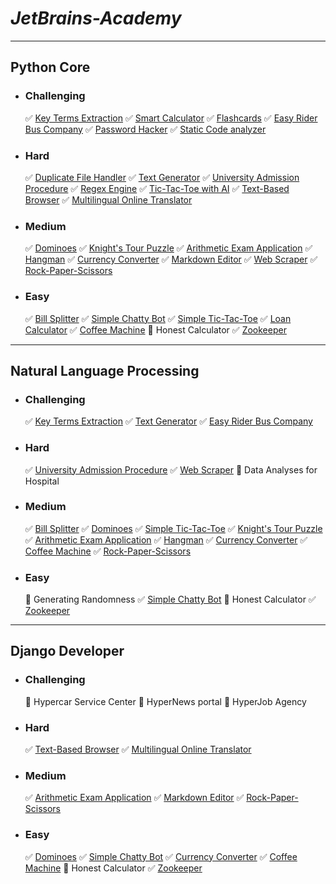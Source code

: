 # _JetBrains-Academy_
_____________________

## Python Core
* ### Challenging
  :white_check_mark: [Key Terms Extraction](https://github.com/ahmadum01/JetBrains-Academy/tree/main/Python%20Core/Key%20Terms%20Extraction)
  :white_check_mark: [Smart Calculator](https://github.com/ahmadum01/JetBrains-Academy/tree/main/Python%20Core/Smart%20Calculator)
  :white_check_mark: [Flashcards](https://github.com/ahmadum01/JetBrains-Academy/tree/main/Python%20Core/Flashcards)
  :white_check_mark: [Easy Rider Bus Company](https://github.com/ahmadum01/JetBrains-Academy/tree/main/Python%20Core/Easy%20Rider%20Bus)
  :white_check_mark: [Password Hacker](https://github.com/ahmadum01/JetBrains-Academy/tree/main/Python%20Core/Password%20Hacker)
  :white_check_mark: [Static Code analyzer](https://github.com/ahmadum01/JetBrains-Academy/tree/main/Python%20Core/Static%20Code%20Analyzer)
* ### Hard
  :white_check_mark: [Duplicate File Handler](https://github.com/ahmadum01/JetBrains-Academy/tree/main/Python%20Core/Duplicate%20File%20Handler)
  :white_check_mark: [Text Generator](https://github.com/ahmadum01/JetBrains-Academy/tree/main/Python%20Core/Text%20Generator)
  :white_check_mark: [University Admission Procedure](https://github.com/ahmadum01/JetBrains-Academy/tree/main/Python%20Core/University%20Admission%20Procedure)
  :white_check_mark: [Regex Engine](https://github.com/ahmadum01/JetBrains-Academy/tree/main/Python%20Core/Regex%20Engine)
  :white_check_mark: [Tic-Tac-Toe with AI](https://github.com/ahmadum01/JetBrains-Academy/tree/main/Python%20Core/Tic-Tac-Toe%20with%20AI)
  :white_check_mark: [Text-Based Browser](https://github.com/ahmadum01/JetBrains-Academy/tree/main/Python%20Core/Text-Based%20Browser)
  :white_check_mark: [Multilingual Online Translator](https://github.com/ahmadum01/JetBrains-Academy/tree/main/Python%20Core/Multilingual%20Online%20Translator)
* ### Medium
  :white_check_mark: [Dominoes](https://github.com/ahmadum01/JetBrains-Academy/tree/main/Python%20Core/Dominoes)
  :white_check_mark: [Knight's Tour Puzzle](https://github.com/ahmadum01/JetBrains-Academy/tree/main/Python%20Core/Knight's%20Tour%20Puzzle)
  :white_check_mark: [Arithmetic Exam Application](https://github.com/ahmadum01/JetBrains-Academy/tree/main/Python%20Core/Arithmetic%20Exam%20Application)
  :white_check_mark: [Hangman](https://github.com/ahmadum01/JetBrains-Academy/tree/main/Python%20Core/Hangman)
  :white_check_mark: [Currency Converter](https://github.com/ahmadum01/JetBrains-Academy/tree/main/Python%20Core/Currency%20Converter)
  :white_check_mark: [Markdown Editor](https://github.com/ahmadum01/JetBrains-Academy/tree/main/Python%20Core/Markdown%20Editor)
  :white_check_mark: [Web Scraper](https://github.com/ahmadum01/JetBrains-Academy/tree/main/Python%20Core/Web%20Scraper)
  :white_check_mark: [Rock-Paper-Scissors](https://github.com/ahmadum01/JetBrains-Academy/tree/main/Python%20Core/Rock-Paper-Scissors)
* ### Easy
  :white_check_mark: [Bill Splitter](https://github.com/ahmadum01/JetBrains-Academy/tree/main/Python%20Core/Bill%20Splitter)
  :white_check_mark: [Simple Chatty Bot](https://github.com/ahmadum01/JetBrains-Academy/tree/main/Python%20Core/Simple%20Chatty%20Bot)
  :white_check_mark: [Simple Tic-Tac-Toe](https://github.com/ahmadum01/JetBrains-Academy/tree/main/Python%20Core/Simple%20Tic-Tac-Toe)
  :white_check_mark: [Loan Calculator](https://github.com/ahmadum01/JetBrains-Academy/tree/main/Python%20Core/Loan%20Calculator)
  :white_check_mark: [Coffee Machine](https://github.com/ahmadum01/JetBrains-Academy/tree/main/Python%20Core/Coffee%20Machine)
  :black_square_button: Honest Calculator
  :white_check_mark: [Zookeeper](https://github.com/ahmadum01/JetBrains-Academy/tree/main/Python%20Core/Zookeeper)
_______________________________
  ## Natural Language Processing
* ### Challenging
  :white_check_mark: [Key Terms Extraction](https://github.com/ahmadum01/JetBrains-Academy/tree/main/Python%20Core/Key%20Terms%20Extraction)
  :white_check_mark: [Text Generator](https://github.com/ahmadum01/JetBrains-Academy/tree/main/Python%20Core/Text%20Generator)
  :white_check_mark: [Easy Rider Bus Company](https://github.com/ahmadum01/JetBrains-Academy/tree/main/Python%20Core/Easy%20Rider%20Bus)
* ### Hard
  :white_check_mark: [University Admission Procedure](https://github.com/ahmadum01/JetBrains-Academy/tree/main/Python%20Core/University%20Admission%20Procedure)
  :white_check_mark: [Web Scraper](https://github.com/ahmadum01/JetBrains-Academy/tree/main/Python%20Core/Web%20Scraper)
  :black_square_button: Data Analyses for Hospital
* ### Medium
  :white_check_mark: [Bill Splitter](https://github.com/ahmadum01/JetBrains-Academy/tree/main/Python%20Core/Bill%20Splitter)
  :white_check_mark: [Dominoes](https://github.com/ahmadum01/JetBrains-Academy/tree/main/Python%20Core/Dominoes)
  :white_check_mark: [Simple Tic-Tac-Toe](https://github.com/ahmadum01/JetBrains-Academy/tree/main/Python%20Core/Simple%20Tic-Tac-Toe)
  :white_check_mark: [Knight's Tour Puzzle](https://github.com/ahmadum01/JetBrains-Academy/tree/main/Python%20Core/Knight's%20Tour%20Puzzle)
  :white_check_mark: [Arithmetic Exam Application](https://github.com/ahmadum01/JetBrains-Academy/tree/main/Python%20Core/Arithmetic%20Exam%20Application)
  :white_check_mark: [Hangman](https://github.com/ahmadum01/JetBrains-Academy/tree/main/Python%20Core/Hangman)
  :white_check_mark: [Currency Converter](https://github.com/ahmadum01/JetBrains-Academy/tree/main/Python%20Core/Currency%20Converter)
  :white_check_mark: [Coffee Machine](https://github.com/ahmadum01/JetBrains-Academy/tree/main/Python%20Core/Coffee%20Machine)
  :white_check_mark: [Rock-Paper-Scissors](https://github.com/ahmadum01/JetBrains-Academy/tree/main/Python%20Core/Rock-Paper-Scissors)
* ### Easy
  :black_square_button: Generating Randomness
  :white_check_mark: [Simple Chatty Bot](https://github.com/ahmadum01/JetBrains-Academy/tree/main/Python%20Core/Simple%20Chatty%20Bot)
  :black_square_button: Honest Calculator
  :white_check_mark: [Zookeeper](https://github.com/ahmadum01/JetBrains-Academy/tree/main/Python%20Core/Zookeeper)
_______________________________
  ## Django Developer
* ### Challenging
  :black_square_button: Hypercar Service Center
  :black_square_button: HyperNews portal
  :black_square_button: HyperJob Agency
* ### Hard
  :white_check_mark: [Text-Based Browser](https://github.com/ahmadum01/JetBrains-Academy/tree/main/Python%20Core/Text-Based%20Browser)
  :white_check_mark: [Multilingual Online Translator](https://github.com/ahmadum01/JetBrains-Academy/tree/main/Python%20Core/Multilingual%20Online%20Translator)
* ### Medium
  :white_check_mark: [Arithmetic Exam Application](https://github.com/ahmadum01/JetBrains-Academy/tree/main/Python%20Core/Arithmetic%20Exam%20Application)
  :white_check_mark: [Markdown Editor](https://github.com/ahmadum01/JetBrains-Academy/tree/main/Python%20Core/Markdown%20Editor)
  :white_check_mark: [Rock-Paper-Scissors](https://github.com/ahmadum01/JetBrains-Academy/tree/main/Python%20Core/Rock-Paper-Scissors)
* ### Easy
  :white_check_mark: [Dominoes](https://github.com/ahmadum01/JetBrains-Academy/tree/main/Python%20Core/Dominoes)
  :white_check_mark: [Simple Chatty Bot](https://github.com/ahmadum01/JetBrains-Academy/tree/main/Python%20Core/Simple%20Chatty%20Bot)
  :white_check_mark: [Currency Converter](https://github.com/ahmadum01/JetBrains-Academy/tree/main/Python%20Core/Currency%20Converter)
  :white_check_mark: [Coffee Machine](https://github.com/ahmadum01/JetBrains-Academy/tree/main/Python%20Core/Coffee%20Machine)
  :black_square_button: Honest Calculator
  :white_check_mark: [Zookeeper](https://github.com/ahmadum01/JetBrains-Academy/tree/main/Python%20Core/Zookeeper)